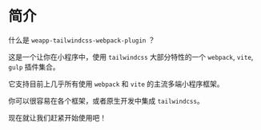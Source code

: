 # 简介

什么是 `weapp-tailwindcss-webpack-plugin` ？

这是一个让你在小程序中，使用 `tailwindcss` 大部分特性的一个 `webpack`, `vite`, `gulp` 插件集合。

它支持目前上几乎所有使用 `webpack` 和 `vite` 的主流多端小程序框架。

你可以很容易在各个框架，或者原生开发中集成 `tailwindcss`。

现在就让我们赶紧开始使用吧！
